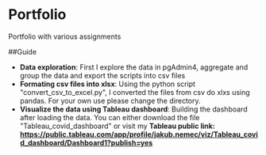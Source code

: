 # Portfolio
Portfolio with various assignments

##Guide

- **Data exploration**: First I explore the data in pgAdmin4, aggregate and group the data and export the scripts into csv files 
- **Formating csv files into xlsx**: Using the python script "convert_csv_to_excel.py", I converted the files from csv do xlxs using pandas. For your own use please change the directory.
- **Visualize the data using Tableau dashboard**: Building the dashboard after loading the data. You can either download the file "Tableau_covid_dashboard" or visit my **Tableau public link: https://public.tableau.com/app/profile/jakub.nemec/viz/Tableau_covid_dashboard/Dashboard1?publish=yes**
